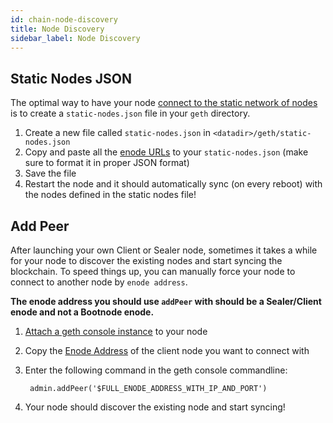 ```yaml
---
id: chain-node-discovery
title: Node Discovery
sidebar_label: Node Discovery
---
```


## Static Nodes JSON

The optimal way to have your node [connect to the static network of nodes](https://github.com/ethereum/go-ethereum/wiki/Connecting-to-the-network#static-nodes) is to create a `static-nodes.json` file in your `geth` directory.

1. Create a new file called `static-nodes.json` in `<datadir>/geth/static-nodes.json`
2. Copy and paste all the [enode URLs](chain-metadata.md#enode-urls) to your `static-nodes.json` (make sure to format it in proper JSON format)
3. Save the file
4. Restart the node and it should automatically sync (on every reboot) with the nodes defined in the static nodes file!

## Add Peer

After launching your own Client or Sealer node, sometimes it takes a while for your node to discover the existing nodes and start syncing the blockchain. To speed things up, you can manually force your node to connect to another node by `enode address`.

**The enode address you should use `addPeer` with should be a Sealer/Client enode and not a Bootnode enode.**

1. [Attach a geth console instance](chain-attach-to-node.md) to your node
2. Copy the [Enode Address](chain-metadata.md#enode-urls) of the client node you want to connect with
3. Enter the following command in the geth console commandline:

        admin.addPeer('$FULL_ENODE_ADDRESS_WITH_IP_AND_PORT')

4. Your node should discover the existing node and start syncing!
